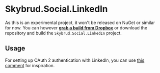 Skybrud.Social.LinkedIn
=======================

As this is an experimental project, it won't be released on NuGet or similar for now. You can however [**grab a build from Dropbox**](https://www.dropbox.com/sh/ubak1qionvji8mf/AAByMPRNqzItd8jIbVC-1a6Da/Skybrud.Social.LinkedIn%20-%20Build%200.0.31.2%20%282015-09-12%29?dl=0) or download the repository and build the `Skybrud.Social.LinkedIn` project.

## Usage

For setting up OAuth 2 authentication with LinkedIn, you can use [this comment](https://github.com/abjerner/Skybrud.Social/issues/29#issuecomment-130429396) for inspiration.
